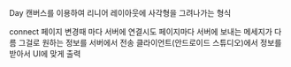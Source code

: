 Day
캔버스를 이용하여 리니어 레이아웃에 사각형을 그려나가는 형식

connect
페이지 변경때 마다 서버에 연결시도
페이지마다 서버에 보내는 메세지가 다름
그걸로 원하는 정보를 서버에서 전송
클라이언트(안드로이드 스튜디오)에서 정보를 받아서 UI에 맞게 출력
